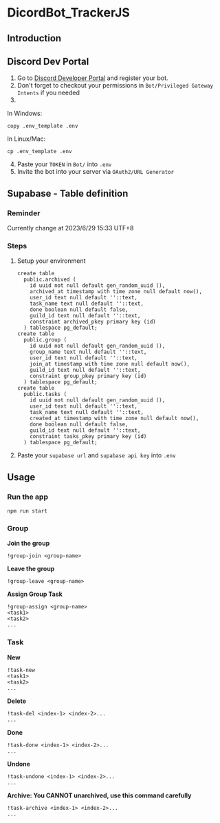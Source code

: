 # DicordBot_TrackerJS

## Introduction

## Discord Dev Portal

1. Go to [Discord Developer Portal](https://discord.com/developers/applications) and register your bot.
2. Don't forget to checkout your permissions in `Bot/Privileged Gateway Intents` if you needed
3. 
In Windows:
```
copy .env_template .env
```
In Linux/Mac:
```
cp .env_template .env
```
4. Paste your `TOKEN` in `Bot/` into `.env`
5. Invite the bot into your server via `OAuth2/URL Generator`

## Supabase - Table definition

### Reminder

Currently change at 2023/6/29 15:33 UTF+8

### Steps

1. Setup your environment
   
   ```
   create table
     public.archived (
       id uuid not null default gen_random_uuid (),
       archived_at timestamp with time zone null default now(),
       user_id text null default ''::text,
       task_name text null default ''::text,
       done boolean null default false,
       guild_id text null default ''::text,
       constraint archived_pkey primary key (id)
     ) tablespace pg_default;
   create table
     public.group (
       id uuid not null default gen_random_uuid (),
       group_name text null default ''::text,
       user_id text null default ''::text,
       join_at timestamp with time zone null default now(),
       guild_id text null default ''::text,
       constraint group_pkey primary key (id)
     ) tablespace pg_default;
   create table
     public.tasks (
       id uuid not null default gen_random_uuid (),
       user_id text null default ''::text,
       task_name text null default ''::text,
       created_at timestamp with time zone null default now(),
       done boolean null default false,
       guild_id text null default ''::text,
       constraint tasks_pkey primary key (id)
     ) tablespace pg_default;
   ```

2. Paste your `supabase url` and `supabase api key` into `.env`

## Usage

### Run the app

```
npm run start
```

### Group

**Join the group**

```
!group-join <group-name>
```

**Leave the group**

```
!group-leave <group-name>
```

**Assign Group Task**

```
!group-assign <group-name>
<task1>
<task2>
...
```

### Task

**New**

```
!task-new
<task1>
<task2>
...
```

**Delete**

```
!task-del <index-1> <index-2>...
...
```

**Done**

```
!task-done <index-1> <index-2>...
...
```

**Undone**

```
!task-undone <index-1> <index-2>...
...
```

**Archive: You CANNOT unarchived, use this command carefully**

```
!task-archive <index-1> <index-2>...
...
```
